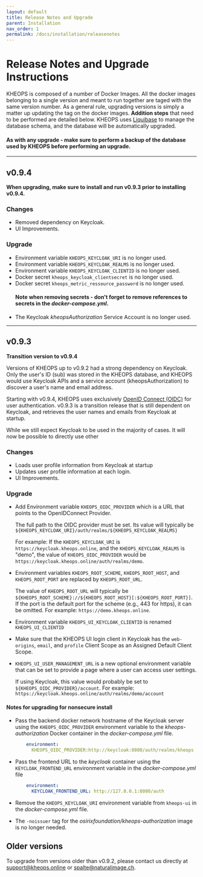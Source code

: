 ```yaml
---
layout: default
title: Release Notes and Upgrade
parent: Installation
nav_order: 1
permalink: /docs/installation/releasenotes
---
```


# Release Notes and Upgrade Instructions

KHEOPS is composed of a number of Docker Images. All the docker images belonging to a single version and meant to run together are taged with the same version number. As a general rule, upgrading versions is simply a matter up updating the tag on the docker images. **Addition steps** that need to be performed are detailed below. KHEOPS uses [Liquibase](https://www.liquibase.org) to manage the database schema, and the database will be automatically upgraded.

#### As with any upgrade - make sure to perform a backup of the database used by KHEOPS before performing an upgrade.

---

## v0.9.4

**When upgrading, make sure to install and run v0.9.3 prior to installing v0.9.4.**

### Changes
- Removed dependency on Keycloak.
- UI Improvements.

### Upgrade

- Environment variable `KHEOPS_KEYCLOAK_URI` is no longer used.
- Environment variable `KHEOPS_KEYCLOAK_REALMS` is no longer used.
- Environment variable `KHEOPS_KEYCLOAK_CLIENTID` is no longer used.
- Docker secret `kheops_keycloak_clientsecret` is no longer used.
- Docker secret `kheops_metric_ressource_password` is no longer used.
  #### Note when removing secrets - don't forget to remove references to secrets in the *docker-compose.yml*.
- The Keycloak *kheopsAuthorization* Service Account is no longer used.

---

## v0.9.3

**Transition version to v0.9.4**

Versions of KHEOPS up to v0.9.2 had a strong dependency on Keycloak. Only the user's ID (sub) was stored in the KHEOPS database, and KHEOPS would use Keycloak APIs and a service account (kheopsAuthorization) to discover a user's name and email address. 

 Starting with v0.9.4, KHEOPS uses exclusively [OpenID Connect (OIDC)](https://openid.net/connect/) for user authentication. v0.9.3 is a transition release that is still dependent on Keycloak, and retrieves the user names and emails from Keycloak at startup.

 While we still expect Keycloak to be used in the majority of cases. It will now be possible to directly use other 

### Changes
- Loads user profile information from Keycloak at startup
- Updates user profile information at each login.
- UI Improvements.

### Upgrade

- Add Environment variable `KHEOPS_OIDC_PROVIDER` which is a URL that points to the OpenIDConnect Provider.

  The full path to the OIDC provider must be set. Its value will typically be `${KHEOPS_KEYCLOAK_URI}/auth/realms/${KHEOPS_KEYCLOAK_REALMS}`
  
  For example: If the `KHEOPS_KEYCLOAK_URI` is `https://keycloak.kheops.online`, and the `KHEOPS_KEYCLOAK_REALMS` is "demo", the value of `KHEOPS_OIDC_PROVIDER` would be `https://keycloak.kheops.online/auth/realms/demo`.

- Environment variables `KHEOPS_ROOT_SCHEME`, `KHEOPS_ROOT_HOST`, and `KHEOPS_ROOT_PORT` are replaced by `KHEOPS_ROOT_URL`.

  The value of `KHEOPS_ROOT_URL` will typically be `${KHEOPS_ROOT_SCHEME}://${KHEOPS_ROOT_HOST}[:${KHEOPS_ROOT_PORT}]`. If the port is the default port for the scheme (e.g., 443 for https), it can be omitted. For example: `https://demo.kheops.online`.

- Environment variable `KHEOPS_UI_KEYCLOAK_CLIENTID` is renamed `KHEOPS_UI_CLIENTID`

- Make sure that the KHEOPS UI login client in Keycloak has the `web-origins`, `email`, and `profile` Client Scope as an Assigned Default Client Scope.

- `KHEOPS_UI_USER_MANAGEMENT_URL` is a new optional environment variable that can be set to provide a page where a user can access user settings. 

  If using Keycloak, this value would probably be set to `${KHEOPS_OIDC_PROVIDER}/account`. For example: `https://keycloak.kheops.online/auth/realms/demo/account`

#### Notes for upgrading for nonsecure install

- Pass the backend docker network hostname of the Keycloak server using the `KHEOPS_OIDC_PROVIDER` environment variable to the *kheops-authorization* Docker container in the *docker-compose.yml* file.

  ``` yaml
      environment:
        KHEOPS_OIDC_PROVIDER:http://keycloak:8080/auth/realms/kheops
  ```

- Pass the frontend URL to the *keycloak* container using the `KEYCLOAK_FRONTEND_URL` environment variable in the *docker-compose.yml* file

  ``` yaml
      environment:
        KEYCLOAK_FRONTEND_URL: http://127.0.0.1:8080/auth
  ```

- Remove the `KHEOPS_KEYCLOAK_URI` environment variable from `kheops-ui` in the *docker-compose.yml* file.

- The `-noissuer` tag for the *osirixfoundation/kheops-authorization* image is no longer needed.


## Older versions

To upgrade from versions older than v0.9.2, please contact us directly at [support@kheops.online](mailto:support@kheops.online?subject=Upgrade%20KHEOPS) or [spalte@naturalimage.ch](mailto:spalte@naturalimage.ch?subject=Upgrade%20KHEOPS).

